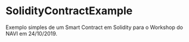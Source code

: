 # SolidityContractExample
Exemplo simples de um Smart Contract em Solidity para o Workshop do NAVI em 24/10/2019.
